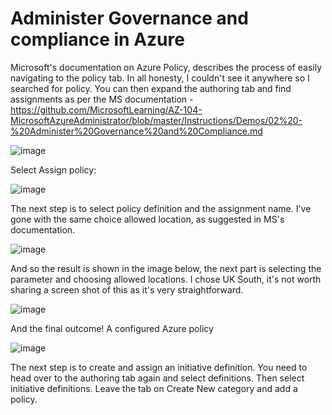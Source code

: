 # Administer Governance and compliance in Azure

Microsoft's documentation on Azure Policy, describes the process of easily navigating to the policy tab. In all honesty, I couldn't see it anywhere so I searched for policy. You can then expand the authoring tab and find assignments as per the MS documentation - https://github.com/MicrosoftLearning/AZ-104-MicrosoftAzureAdministrator/blob/master/Instructions/Demos/02%20-%20Administer%20Governance%20and%20Compliance.md

![image](https://github.com/user-attachments/assets/a022ed2e-36da-42d6-a7cb-0eb72601464a)

Select Assign policy:

![image](https://github.com/user-attachments/assets/af8319c8-239e-40e8-9322-e44864282be7)


The next step is to select policy definition and the assignment name. I've gone with the same choice allowed location, as suggested in MS's documentation.


![image](https://github.com/user-attachments/assets/8025ccdc-718a-44e9-ac0d-d2e12e860c38)


And so the result is shown in the image below, the next part is selecting the parameter and choosing allowed locations. I chose UK South, it's not worth sharing a screen shot of this as it's very straightforward.


![image](https://github.com/user-attachments/assets/57f224d6-5f11-4b75-8f59-f01401b1a2fe)


And the final outcome! A configured Azure policy


![image](https://github.com/user-attachments/assets/42fbfc0c-87d2-4fd6-b016-44061dcd8a6e)


The next step is to create and assign an initiative definition. You need to head over to the authoring tab again and select definitions. Then select initiative definitions. Leave the tab on Create New category and add a policy.


